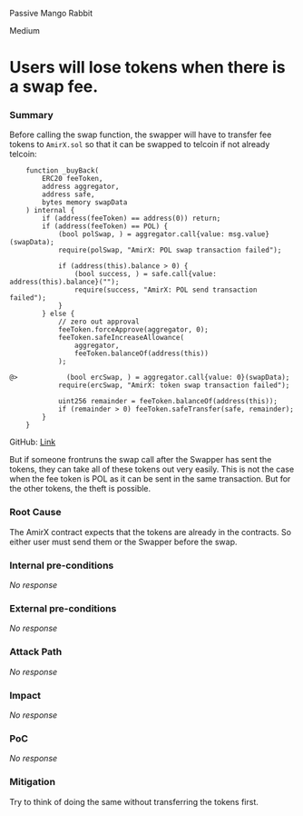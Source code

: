 Passive Mango Rabbit

Medium

# Users will lose tokens when there is a swap fee.

### Summary

Before calling the swap function, the swapper will have to transfer fee tokens to `AmirX.sol` so that it can be swapped to telcoin if not already telcoin:

```solidity
    function _buyBack(
        ERC20 feeToken,
        address aggregator,
        address safe,
        bytes memory swapData
    ) internal {
        if (address(feeToken) == address(0)) return;
        if (address(feeToken) == POL) {
            (bool polSwap, ) = aggregator.call{value: msg.value}(swapData);
            require(polSwap, "AmirX: POL swap transaction failed");

            if (address(this).balance > 0) {
                (bool success, ) = safe.call{value: address(this).balance}("");
                require(success, "AmirX: POL send transaction failed");
            }
        } else {
            // zero out approval
            feeToken.forceApprove(aggregator, 0);
            feeToken.safeIncreaseAllowance(
                aggregator,
                feeToken.balanceOf(address(this))
            );

@>            (bool ercSwap, ) = aggregator.call{value: 0}(swapData);
            require(ercSwap, "AmirX: token swap transaction failed");

            uint256 remainder = feeToken.balanceOf(address(this));
            if (remainder > 0) feeToken.safeTransfer(safe, remainder);
        }
    }
```

GitHub: [Link](https://github.com/sherlock-audit/2024-11-telcoin/blob/main/telcoin-audit/contracts/swap/AmirX.sol#L247)

But if someone frontruns the swap call after the Swapper has sent the tokens, they can take all of these tokens out very easily. This is not the case when the fee token is POL as it can be sent in the same transaction. But for the other tokens, the theft is possible.



### Root Cause

The AmirX contract expects that the tokens are already in the contracts. So either user must send them or the Swapper before the swap.

### Internal pre-conditions

_No response_

### External pre-conditions

_No response_

### Attack Path

_No response_

### Impact

_No response_

### PoC

_No response_

### Mitigation

Try to think of doing the same without transferring the tokens first. 